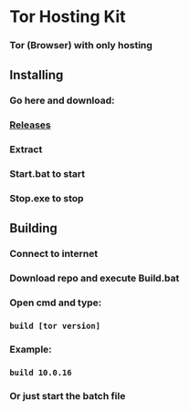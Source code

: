 # Tor Hosting Kit
### Tor (Browser) with only hosting

## Installing
### Go here and download:
### [Releases](https://github.com/Blue-Print-Company/Tor-Hosting-Kit/releases)
### Extract
### Start.bat to start
### Stop.exe to stop

## Building
### Connect to internet
### Download repo and execute Build.bat
### Open cmd and type:
### ```build [tor version]```
### Example:
### ```build 10.0.16```
### Or just start the batch file
